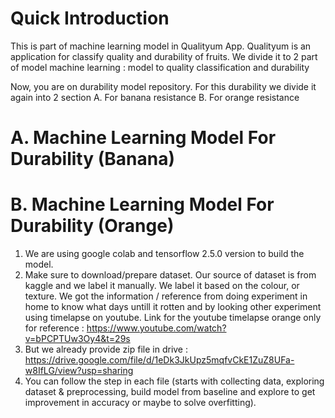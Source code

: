 # Quick Introduction
This is part of machine learning model in Qualityum App. Qualityum is an application for classify quality and durability of fruits. We divide it to 2 part of model machine learning : model to quality classification and durability

Now, you are on durability model repository. 
For this durability we divide it again into 2 section 
A. For banana resistance
B. For orange resistance

# A. Machine Learning Model For Durability (Banana)
# B. Machine Learning Model For Durability (Orange)
1. We are using google colab and tensorflow 2.5.0 version to build the model.
2. Make sure to download/prepare dataset. Our source of dataset is from kaggle and we label it manually. We label it based on the colour, or texture. We got the information / reference from doing experiment in home to know what days untill it rotten and by looking other experiment using timelapse on youtube. Link for the youtube timelapse orange only for reference : https://www.youtube.com/watch?v=bPCPTUw3Oy4&t=29s 
3. But we already provide zip file in drive : https://drive.google.com/file/d/1eDk3JkUpz5mqfvCkE1ZuZ8UFa-w8IfLG/view?usp=sharing
4. You can follow the step in each file (starts with collecting data, exploring dataset & preprocessing, build model from baseline and explore to get improvement in accuracy or maybe to solve overfitting).
